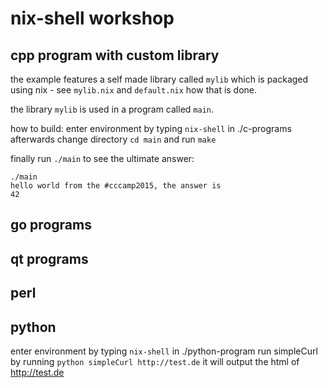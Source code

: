 # nix-shell workshop

## cpp program with custom library

the example features a self made library called `mylib` which is packaged
using nix - see `mylib.nix` and `default.nix` how that is done.

the library `mylib` is used in a program called `main`.

how to build: enter environment by typing `nix-shell` in ./c-programs afterwards
change directory `cd main` and run `make`

finally run `./main` to see the ultimate answer:

    ./main 
    hello world from the #cccamp2015, the answer is 
    42

## go programs
## qt programs
## perl
## python
enter environment by typing `nix-shell` in ./python-program
run simpleCurl by running `python simpleCurl http://test.de`
it will output the html of http://test.de
